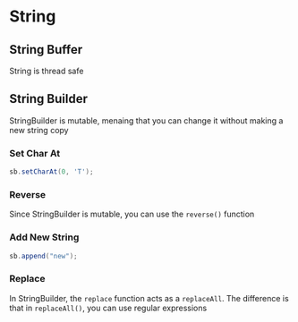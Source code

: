 # String

## String Buffer

String is thread safe

## String Builder

StringBuilder is mutable, menaing that you can change it without making a new string copy

### Set Char At

```java
sb.setCharAt(0, 'T');
```

### Reverse

Since StringBuilder is mutable, you can use the `reverse()` function

### Add New String

```java
sb.append("new");
```

### Replace

In StringBuilder, the `replace` function acts as a `replaceAll`. The difference is that in `replaceAll()`, you can use regular expressions
